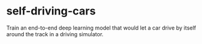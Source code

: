 # self-driving-cars
Train an end-to-end deep learning model that would let a car drive by itself around the track in a driving simulator. 
